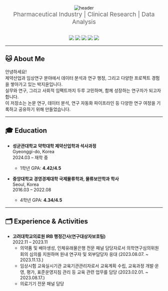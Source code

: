 <div align="center">
  <!-- 파스텔톤 핑크~노랑 커스텀 그라데이션 헤더, 이름 흰색, 이름 옆에 작은 발자국 -->
  <img src="https://capsule-render.vercel.app/api?type=waving&color=0:FFE1E1,100:FFF5BA&height=200&section=header&text=JIYOON%20PARK%20<sup style='font-size:22px;'>🐾</sup>&fontSize=55&fontColor=ffffff&fontAlign=50&animation=twinkling" alt="header"/>
  <br>
  <span style="font-size:1.2rem; color:#666;">
    Pharmaceutical Industry&nbsp;|&nbsp;Clinical Research&nbsp;|&nbsp;Data Analysis
  </span>
</div>

<br>

<p align="center">
  <img src="https://img.shields.io/badge/Pharma-FFD1DC?style=flat-square"/>
  <img src="https://img.shields.io/badge/Clinical%20Research-FFF5BA?style=flat-square"/>
  <img src="https://img.shields.io/badge/Data%20Analysis-FFC3A0?style=flat-square"/>
  <img src="https://img.shields.io/badge/Project%20Management-B5EAD7?style=flat-square"/>
  <img src="https://img.shields.io/badge/IRB%20Admin-C7CEEA?style=flat-square"/>
</p>

---

## 🐱 About Me

안녕하세요!  
제약산업과 임상연구 분야에서 데이터 분석과 연구 행정, 그리고 다양한 프로젝트 경험을 쌓아가고 있는 박지윤입니다.  
실무와 연구, 그리고 사회적 임팩트까지 두루 고민하며, 함께 성장하는 연구자가 되고자 합니다.  
이 저장소는 논문 연구, 데이터 분석, 연구 자동화 파이프라인 등 다양한 연구 여정을 기록하고 공유하기 위해 만들었습니다.

---

## 🎓 Education

- **성균관대학교 약학대학 제약산업학과 석사과정**  
  Gyeonggi-do, Korea  
  2024.03 – 재학 중  
  - 1학년 GPA: **4.42/4.5**

- **중앙대학교 경영경제대학 국제물류학과, 물류보안학과 학사**  
  Seoul, Korea  
  2016.03 – 2022.08  
  - 4학년 GPA: **4.34/4.5**

---

## 🗂️ Experience & Activities

- **고려대학교의료원 IRB 행정간사(연구대상자보호팀)**  
  2022.11 – 2023.11  
  - 의약품 및 배아생성, 인체유래물은행 전문 패널 담당자로서 의학연구심의위원회의 심의를 지원하며 원내 연구자 및 외부담당자 응대 (2023.08.07. ~ 2023.11.13.)
  - 임상시험 교육실시기관 교육기관관리자로서 교육계획 수립, 교육과정 개발·운영, 평가, 표준운영지침 관리 등 교육 관련 업무를 담당 (2023.02.01. ~ 2023.08.17.)
  - 의료기기 전문 패널 담당
